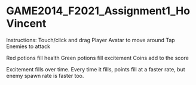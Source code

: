 # GAME2014_F2021_Assignment1_HoVincent

Instructions:
Touch/click and drag Player Avatar to move around
Tap Enemies to attack

Red potions fill health
Green potions fill excitement
Coins add to the score

Excitement fills over time. Every time it fills, points fill at a faster rate, but enemy spawn rate is faster too.
